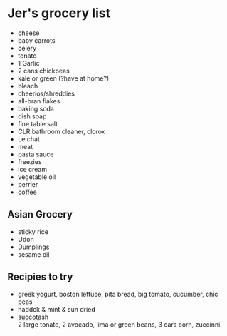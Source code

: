 # Jer's grocery list

- cheese
- baby carrots
- celery
- tonato
- 1 Garlic
- 2 cans chickpeas
- kale or green (?have at home?)
- bleach
- cheerios/shreddies
- all-bran flakes
- baking soda
- dish soap
- fine table salt
- CLR bathroom cleaner, clorox
- Le chat
- meat
- pasta sauce
- freezies
- ice cream
- vegetable oil
- perrier
- coffee

## Asian Grocery

- sticky rice
- Udon
- Dumplings
- sesame oil

## Recipies to try

- greek yogurt, boston lettuce, pita bread, big tomato, cucumber, chic peas
- haddck & mint & sun dried
- [succotash](https://www.marthastewart.com/917660/chicken-succotash-avocado-and-farmer-cheese)  
  2 large tonato, 2 avocado, lima or green beans, 3 ears corn, zuccinni
